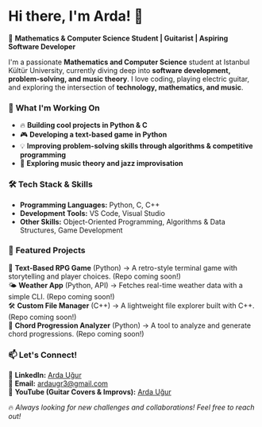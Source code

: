 # Hi there, I'm Arda! 👋

🎸 **Mathematics & Computer Science Student | Guitarist | Aspiring Software Developer**

I'm a passionate **Mathematics and Computer Science** student at Istanbul Kültür University, currently diving deep into **software development, problem-solving, and music theory**. I love coding, playing electric guitar, and exploring the intersection of **technology, mathematics, and music**.

### 🚀 **What I'm Working On**
- 🔥 **Building cool projects in Python & C**
- 🎮 **Developing a text-based game in Python**
- 💡 **Improving problem-solving skills through algorithms & competitive programming**
- 🎵 **Exploring music theory and jazz improvisation**

### 🛠️ **Tech Stack & Skills**
- **Programming Languages:** Python, C, C++
- **Development Tools:** VS Code, Visual Studio
- **Other Skills:** Object-Oriented Programming, Algorithms & Data Structures, Game Development

### 📌 **Featured Projects**
🚀 **Text-Based RPG Game** (Python) → A retro-style terminal game with storytelling and player choices. (Repo coming soon!)  
🌤️ **Weather App** (Python, API) → Fetches real-time weather data with a simple CLI. (Repo coming soon!)  
🛠️ **Custom File Manager** (C++) → A lightweight file explorer built with C++. (Repo coming soon!)  
🎵 **Chord Progression Analyzer** (Python) → A tool to analyze and generate chord progressions. (Repo coming soon!)  

### 📫 **Let's Connect!**
💼 **LinkedIn:** [Arda Uğur](https://www.linkedin.com/in/arda-u%C4%9Fur-11667b330/)   
📧 **Email:** ardaugr3@gmail.com  
🎸 **YouTube (Guitar Covers & Improvs):** [Arda Uğur](https://www.youtube.com/@ardaugurr) 

🔥 _Always looking for new challenges and collaborations! Feel free to reach out!_ 
